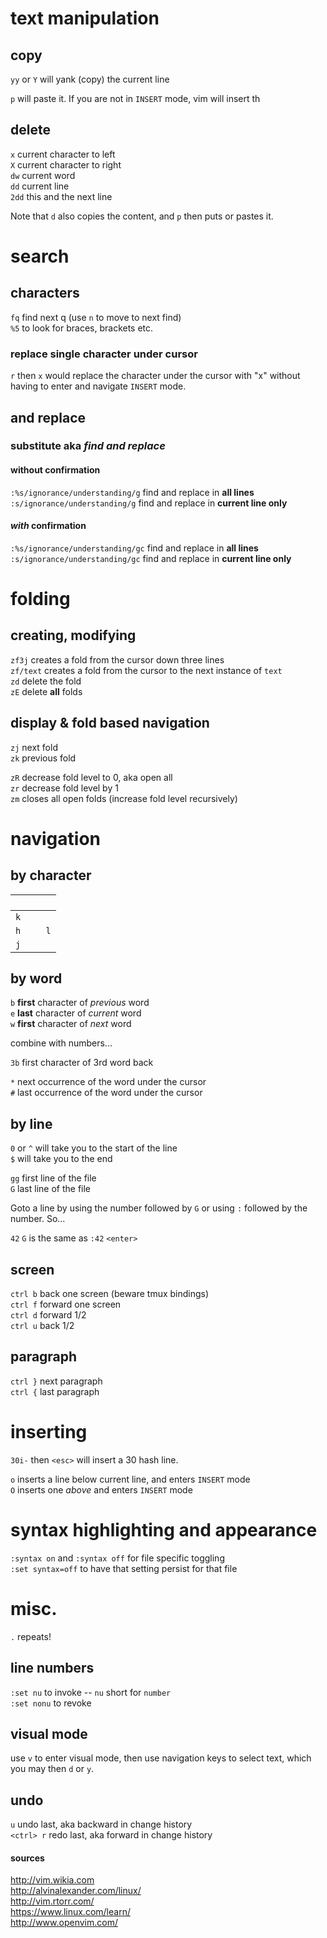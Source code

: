 # text manipulation

## copy  
`yy` or `Y` will yank (copy) the current line  

`p` will paste it. If you are not in `INSERT` mode, vim will insert th

## delete
`x` current character to left  
`X` current character to right  
`dw` current word  
`dd` current line  
`2dd` this and the next line  

Note that `d` also copies the content, and `p` then puts or pastes it.  

# search

## characters

`fq` find next q (use `n` to move to next find)  
`%5` to look for braces, brackets etc.  

### replace single character under cursor
`r` then `x` would replace the character under the cursor with "x" without having to enter and navigate `INSERT` mode.

## and replace 

### substitute aka _find and replace_  

#### without confirmation  
`:%s/ignorance/understanding/g` find and replace in __all lines__  
`:s/ignorance/understanding/g` find and replace in __current line only__  
#### _with_ confirmation  
`:%s/ignorance/understanding/gc` find and replace in __all lines__  
`:s/ignorance/understanding/gc` find and replace in __current line only__  

# folding

## creating, modifying  
`zf3j` creates a fold from the cursor down three lines  
`zf/text` creates a fold from the cursor to the next instance of `text`  
`zd` delete the fold  
`zE` delete **all** folds  

## display & fold based navigation  

`zj` next fold  
`zk` previous fold  

`zR` decrease fold level to 0, aka open all  
`zr` decrease fold level by 1  
`zm` closes all open folds (increase fold level recursively)  

# navigation

## by character

` `|` `|` `
-----|-----|------
  |`k`|
`h`| | `l`
  |`j`|  

## by word  
`b` **first** character of _previous_ word  
`e` **last** character of _current_ word  
`w` **first** character of _next_ word  

combine with numbers...  

`3b` first character of 3rd word back  

`*` next occurrence of the word under the cursor  
`#` last occurrence of the word under the cursor  


## by line  

`0` or `^` will take you to the start of the line  
`$` will take you to the end  

`gg` first line of the file  
`G` last line of the file  

Goto a line by using the number followed by `G` or using `:` followed by the number. So...

`42` `G` is the same as `:42` `<enter>`  

## screen
`ctrl b` back one screen (beware tmux bindings)  
`ctrl f` forward one screen  
`ctrl d` forward 1/2  
`ctrl u` back 1/2  

## paragraph  
`ctrl }` next paragraph  
`ctrl {` last paragraph  

# inserting  

`30i-` then `<esc>` will insert a 30 hash line.  

`o` inserts a line below current line, and enters `INSERT` mode  
`O` inserts one *above* and enters `INSERT` mode  

# syntax highlighting and appearance  

`:syntax on` and `:syntax off` for file specific toggling  
`:set syntax=off` to have that setting persist for that file   

# misc.

`.` repeats!  

## line numbers  
`:set nu` to invoke -- `nu` short for `number`   
`:set nonu` to revoke  

## visual mode

use `v` to enter visual mode, then use navigation keys to select text, which you may then `d` or `y`.  

## undo

`u` undo last, aka backward in change history    
`<ctrl> r` redo last, aka forward in change history  

#### sources
http://vim.wikia.com  
http://alvinalexander.com/linux/  
http://vim.rtorr.com/  
https://www.linux.com/learn/  
http://www.openvim.com/  
